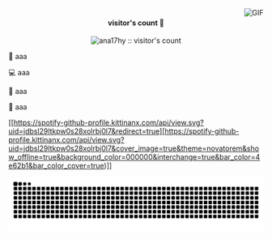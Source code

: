 

<img align="right" alt="GIF" src="https://github.com/user-attachments/assets/f54c7363-1918-4c4a-bbf3-08a0939dd9ab"/>


<h4 align="center">visitor's count 👀</h4>

<p align="center">
  <img src="https://profile-counter.glitch.me/ana17hy/count.svg" alt="ana17hy :: visitor's count"/>
</p>

🧠 aaa

💻 aaa

🐍 aaa

🎀 aaa

[[https://spotify-github-profile.kittinanx.com/api/view.svg?uid=jdbsl29ltkpw0s28xolrbj0l7&redirect=true][https://spotify-github-profile.kittinanx.com/api/view.svg?uid=jdbsl29ltkpw0s28xolrbj0l7&cover_image=true&theme=novatorem&show_offline=true&background_color=000000&interchange=true&bar_color=4e62b1&bar_color_cover=true)]]

<div align="center">
  <picture>
    <source media="(prefers-color-scheme: dark)" srcset="https://raw.githubusercontent.com/ana17hy/ana17hy/output/snake-pastel-dark.svg" />
    <source media="(prefers-color-scheme: light)" srcset="https://raw.githubusercontent.com/ana17hy/ana17hy/output/snake-pastel.svg" />
    <img alt="GitHub contribution snake animation" src="https://raw.githubusercontent.com/ana17hy/ana17hy/output/snake-pastel.svg" />
  </picture>
</div>



